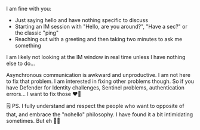 I am fine with you:

- Just saying hello and have nothing specific to discuss
- Starting an IM session with "Hello, are you around?", "Have a sec?" or the classic "ping"
- Reaching out with a greeting and then taking two minutes to ask me something

I am likely not looking at the IM window in real time unless I have nothing else to do...

Asynchronous communication is awkward and unproductive. I am not here to fix that problem. I am interested in fixing other problems though. So if you have Defender for Identity challenges, Sentinel problems, authentication errors... I want to fix those ❤️‍🔥

🗒️ PS. I fully understand and respect the people who want to opposite of that, and embrace the "nohello" philosophy. I have found it a bit intimidating sometimes. But eh 🤷‍♂️

